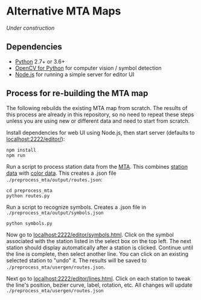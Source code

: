 # Alternative MTA Maps

_Under construction_

## Dependencies

- [Python](https://www.python.org/) 2.7+ or 3.6+
- [OpenCV for Python](https://github.com/skvark/opencv-python) for computer vision / symbol detection
- [Node.js](https://nodejs.org/en/) for running a simple server for editor UI

## Process for re-building the MTA map

The following rebuilds the existing MTA map from scratch. The results of this process are already in this repository, so no need to repeat these steps unless you are using new or different data and need to start from scratch.

Install dependencies for web UI using Node.js, then start server (defaults to [localhost:2222/editor/](http://localhost:2222/editor/)):

```
npm install
npm run
```

Run a script to process station data from the [MTA](http://web.mta.info/developers/developer-data-terms.html#data).  This combines [station data](http://web.mta.info/developers/data/nyct/subway/Stations.csv) with [color data](http://web.mta.info/developers/data/colors.csv). This creates a .json file `./preprocess_mta/output/routes.json`:

```
cd preprocess_mta
python routes.py
```

Run a script to recognize symbols. Creates a .json file in `./preprocess_mta/output/symbols.json`

```
python symbols.py
```

Now go to [localhost:2222/editor/symbols.html](http://localhost:2222/editor/symbols.html). Click on the symbol associated with the station listed in the select box on the top left. The next station should display automatically after a station is clicked. Continue until the line is complete, then select another line. You can click on an existing selected station to "undo" it.  The results will be saved to `./preprocess_mta/usergen/routes.json`.

Next go to [localhost:2222/editor/lines.html](http://localhost:2222/editor/lines.html). Click on each station to tweak the line's position, bezier curve, label, rotation, etc. All changes will update `./preprocess_mta/usergen/routes.json`
